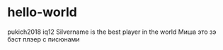 # hello-world
pukich2018 iq12
Silvername is the best player in the world
Миша это зэ бэст плэер с писюнами
